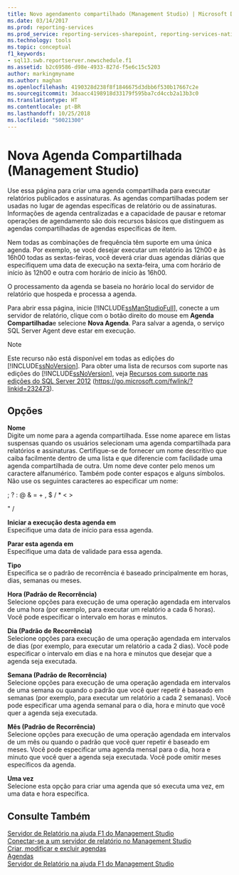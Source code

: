 ```yaml
---
title: Novo agendamento compartilhado (Management Studio) | Microsoft Docs
ms.date: 03/14/2017
ms.prod: reporting-services
ms.prod_service: reporting-services-sharepoint, reporting-services-native
ms.technology: tools
ms.topic: conceptual
f1_keywords:
- sql13.swb.reportserver.newschedule.f1
ms.assetid: b2c69586-d98e-4933-827d-f5e6c15c5203
author: markingmyname
ms.author: maghan
ms.openlocfilehash: 4190328d238f8f1846675d3dbb6f530b17667c2e
ms.sourcegitcommit: 3daacc4198918d33179f595ba7cd4ccb2a13b3c0
ms.translationtype: HT
ms.contentlocale: pt-BR
ms.lasthandoff: 10/25/2018
ms.locfileid: "50021300"
---
```

# <a name="new-shared-schedule-management-studio"></a>Nova Agenda Compartilhada (Management Studio)
  Use essa página para criar uma agenda compartilhada para executar relatórios publicados e assinaturas. As agendas compartilhadas podem ser usadas no lugar de agendas específicas de relatório ou de assinaturas. Informações de agenda centralizadas e a capacidade de pausar e retomar operações de agendamento são dois recursos básicos que distinguem as agendas compartilhadas de agendas específicas de item.  
  
 Nem todas as combinações de frequência têm suporte em uma única agenda. Por exemplo, se você desejar executar um relatório às 12h00 e às 16h00 todas as sextas-feiras, você deverá criar duas agendas diárias que especifiquem uma data de execução na sexta-feira, uma com horário de início às 12h00 e outra com horário de início às 16h00.  
  
 O processamento da agenda se baseia no horário local do servidor de relatório que hospeda e processa a agenda.  
  
 Para abrir essa página, inicie [!INCLUDE[ssManStudioFull](../../includes/ssmanstudiofull-md.md)], conecte a um servidor de relatório, clique com o botão direito do mouse em **Agenda Compartilhada**e selecione **Nova Agenda**. Para salvar a agenda, o serviço SQL Server Agent deve estar em execução.  
  
> [!NOTE]  
>  Este recurso não está disponível em todas as edições do [!INCLUDE[ssNoVersion](../../includes/ssnoversion-md.md)]. Para obter uma lista de recursos com suporte nas edições do [!INCLUDE[ssNoVersion](../../includes/ssnoversion-md.md)], veja [Recursos com suporte nas edições do SQL Server 2012](https://go.microsoft.com/fwlink/?linkid=232473) (https://go.microsoft.com/fwlink/?linkid=232473).  
  
## <a name="options"></a>Opções  
 **Nome**  
 Digite um nome para a agenda compartilhada. Esse nome aparece em listas suspensas quando os usuários selecionam uma agenda compartilhada para relatórios e assinaturas. Certifique-se de fornecer um nome descritivo que caiba facilmente dentro de uma lista e que diferencie com facilidade uma agenda compartilhada de outra. Um nome deve conter pelo menos um caractere alfanumérico. Também pode conter espaços e alguns símbolos. Não use os seguintes caracteres ao especificar um nome:  
  
 ; ? : \@ & = + , $ / * < >  
  
 " /  
  
 **Iniciar a execução desta agenda em**  
 Especifique uma data de início para essa agenda.  
  
 **Parar esta agenda em**  
 Especifique uma data de validade para essa agenda.  
  
 **Tipo**  
 Especifica se o padrão de recorrência é baseado principalmente em horas, dias, semanas ou meses.  
  
 **Hora (Padrão de Recorrência)**  
 Selecione opções para execução de uma operação agendada em intervalos de uma hora (por exemplo, para executar um relatório a cada 6 horas). Você pode especificar o intervalo em horas e minutos.  
  
 **Dia (Padrão de Recorrência)**  
 Selecione opções para execução de uma operação agendada em intervalos de dias (por exemplo, para executar um relatório a cada 2 dias). Você pode especificar o intervalo em dias e na hora e minutos que desejar que a agenda seja executada.  
  
 **Semana (Padrão de Recorrência)**  
 Selecione opções para execução de uma operação agendada em intervalos de uma semana ou quando o padrão que você quer repetir é baseado em semanas (por exemplo, para executar um relatório a cada 2 semanas). Você pode especificar uma agenda semanal para o dia, hora e minuto que você quer a agenda seja executada.  
  
 **Mês (Padrão de Recorrência)**  
 Selecione opções para execução de uma operação agendada em intervalos de um mês ou quando o padrão que você quer repetir é baseado em meses. Você pode especificar uma agenda mensal para o dia, hora e minuto que você quer a agenda seja executada. Você pode omitir meses específicos da agenda.  
  
 **Uma vez**  
 Selecione esta opção para criar uma agenda que só executa uma vez, em uma data e hora específica.  
  
## <a name="see-also"></a>Consulte Também  
 [Servidor de Relatório na ajuda F1 do Management Studio](../../reporting-services/tools/report-server-in-management-studio-f1-help.md)   
 [Conectar-se a um servidor de relatório no Management Studio](../../reporting-services/tools/connect-to-a-report-server-in-management-studio.md)   
 [Criar, modificar e excluir agendas](../../reporting-services/subscriptions/create-modify-and-delete-schedules.md)   
 [Agendas](../../reporting-services/subscriptions/schedules.md)   
 [Servidor de Relatório na ajuda F1 do Management Studio](../../reporting-services/tools/report-server-in-management-studio-f1-help.md)  
  
  
